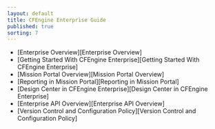 ```yaml
---
layout: default
title: CFEngine Enterprise Guide 
published: true
sorting: 7
---
```


* [Enterprise Overview][Enterprise Overview]
* [Getting Started With CFEngine Enterprise][Getting Started With CFEngine Enterprise]
* [Mission Portal Overview][Mission Portal Overview]
* [Reporting in Mission Portal][Reporting in Mission Portal]
* [Design Center in CFEngine Enterprise][Design Center in CFEngine Enterprise]
* [Enterprise API Overview][Enterprise API Overview]
* [Version Control and Configuration Policy][Version Control and Configuration Policy]





